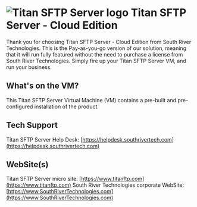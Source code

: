# <img src="https://srtcdnstorage.blob.core.windows.net/software/nextgen/titansftp/titansftp48.png" alt="Titan SFTP Server logo">  Titan SFTP Server - Cloud Edition</img>

Thank you for choosing Titan SFTP Server - Cloud Edition from South River Technologies. This is the Pay-as-you-go version of our solution, meaning that it will run fully featured without the need to purchase a license from South River Technologies. Simply fire up your Titan SFTP Server VM, and run your business.

## What's on the VM?

This Titan SFTP Server Virtual Machine (VM) contains a pre-built and pre-configured installation of the product. 

## Tech Support

Titan SFTP Server Help Desk: [https://helpdesk.southrivertech.com](https://helpdesk.southrivertech.com)

## WebSite(s)

Titan SFTP Server micro site: [https://www.titanftp.com](https://www.titanftp.com)
South River Technologies corporate WebSite:  [https://www.SouthRiverTechnologies.com](https://www.SouthRiverTechnologies.com)


